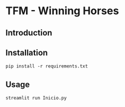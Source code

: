 # TFM - Winning Horses

## Introduction

## Installation
```
pip install -r requirements.txt
```

## Usage
```
streamlit run Inicio.py
```